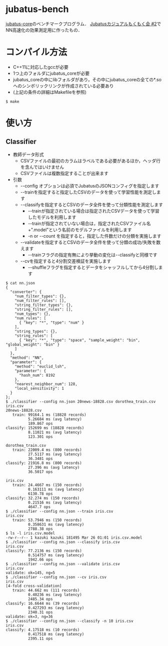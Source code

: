 # jubatus-bench

[jubatus-core](https://github.com/jubatus/jubatus_core)のベンチマークプログラム．
[Jubatusカジュアルもくもく会 #2](http://jubatus.connpass.com/event/25728/)でNN高速化の効果測定用に作ったもの．

# コンパイル方法

* C++11に対応したgccが必要
* 1つ上のフォルダにjubatus_coreが必要
* jubatus_coreの中にlibフォルダがあり，その中にjubatus_coreの全ての*.soへのシンボリックリンクが作成されている必要あり
* (上記の条件の詳細はMakefileを参照)

```
$ make
```

# 使い方

## Classifier

* 教師データ形式
  * CSVファイルの最初のカラムはラベルである必要があるほか，ヘッダ行を含んではいけません
  * CSVファイルは複数指定することが出来ます
* 引数
  * --config オプションは必須でJubatusのJSONコンフィグを指定します
  * --trainを指定すると指定したCSVのデータを使って学習性能を測定します
  * --classifyを指定するとCSVのデータ全件を使って分類性能を測定します
    * --trainが指定されている場合は指定されたCSVデータを使って学習したモデルを利用します
    * --trainが指定されていない場合は，指定されたCSVファイル名+".model"という名前のモデルファイルを利用します
    * -n <N> or --count <N> を指定すると，指定した件数だけの分類を実施します
  * --validateを指定するとCSVのデータ全件を使って分類の成功/失敗を数えます
    * --trainフラグの指定有無により挙動の変化は--classifyと同様です
  * --cvを指定すると4分割交差検証を実施します
    * --shuffleフラグを指定するとデータをシャッフルしてから4分割します

```
$ cat nn.json
{
  "converter": {
    "num_filter_types": {},
    "num_filter_rules": [],
    "string_filter_types": {},
    "string_filter_rules": [],
    "num_types": {},
    "num_rules": [
      { "key": "*", "type": "num" }
    ],
    "string_types": {},
    "string_rules": [
      { "key": "*", "type": "space", "sample_weight": "bin", "global_weight": "bin" }
    ]
  },
  "method": "NN",
  "parameter": {
    "method": "euclid_lsh",
    "parameter": {
      "hash_num": 8192
    },
    "nearest_neighbor_num": 128,
    "local_sensitivity": 1
  }
};
$ ./classifier --config nn.json 20news-18828.csv dorothea_train.csv iris.csv
20news-18828.csv
   train: 99164.1 ms (18828 records)
          5.26684 ms (avg latency)
          189.867 ops
classify: 152699 ms (18828 records)
          8.11021 ms (avg latency)
          123.301 ops

dorothea_train.csv
   train: 22009.4 ms (800 records)
          27.5117 ms (avg latency)
          36.3481 ops
classify: 21916.8 ms (800 records)
          27.396 ms (avg latency)
          36.5017 ops

iris.csv
   train: 24.4667 ms (150 records)
          0.163111 ms (avg latency)
          6130.78 ops
classify: 32.274 ms (150 records)
          0.21516 ms (avg latency)
          4647.7 ops
$ ./classifier --config nn.json --train iris.csv
iris.csv
   train: 53.7946 ms (150 records)
          0.358631 ms (avg latency)
          2788.38 ops
$ ls -l iris.csv.model
-rw-r--r-- 1 kazuki kazuki 181495 Mar 26 01:01 iris.csv.model
$ ./classifier --config nn.json --classify iris.csv
iris.csv
classify: 77.2136 ms (150 records)
          0.514757 ms (avg latency)
          1942.66 ops
$ ./classifier --config nn.json --validate iris.csv
iris.csv
validate: ok=145, ng=5
$ ./classifier --config nn.json --cv iris.csv
iris.csv
[4-fold cross-validation]
   train: 44.662 ms (111 records)
          0.40236 ms (avg latency)
          2485.34 ops
classify: 16.6644 ms (39 records)
          0.427293 ms (avg latency)
          2340.31 ops
validate: ok=3, ng=36
$ ./classifier --config nn.json --classify -n 10 iris.csv
iris.csv
classify: 4.17518 ms (10 records)
          0.417518 ms (avg latency)
          2395.11 ops
```
